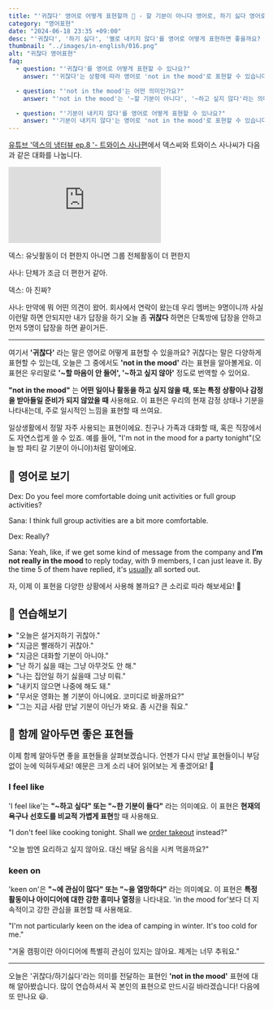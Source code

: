```yaml
---
title: "'귀찮다' 영어로 어떻게 표현할까 🤔 - 할 기분이 아니다 영어로, 하기 싫다 영어로"
category: "영어표현"
date: "2024-06-18 23:35 +09:00"
desc: "'귀찮다', '하기 싫다', '별로 내키지 않다'를 영어로 어떻게 표현하면 좋을까요? '오늘 좀 귀찮다 하면', '답장하기 귀찮을 때' 등을 영어로 표현하는 법을 배워봅시다. 다양한 예문을 통해서 연습하고 본인의 표현으로 만들어 보세요."
thumbnail: "../images/in-english/016.png"
alt: "귀찮다 영어표현"
faq:
  - question: "'귀찮다'를 영어로 어떻게 표현할 수 있나요?"
    answer: "'귀찮다'는 상황에 따라 영어로 'not in the mood'로 표현할 수 있습니다. 이 표현은 '~하고 싶지 않은 기분이다', '~할 마음이 없다'라는 의미로, 한국어의 '귀찮다'와 비슷한 뉘앙스를 전달할 수 있습니다. 단, 'not in the mood'가 항상 '귀찮다'와 정확히 일치하는 것은 아니며, 문맥에 따라 사용해야 합니다."

  - question: "'not in the mood'는 어떤 의미인가요?"
    answer: "'not in the mood'는 '~할 기분이 아니다', '~하고 싶지 않다'라는 의미입니다. 이 표현은 특정 행동이나 활동에 대한 일시적인 흥미 부족이나 의욕 저하를 나타낼 때 사용됩니다. 한국어의 '귀찮다'보다는 조금 더 넓은 의미로, 단순히 귀찮은 것뿐만 아니라 기분이 내키지 않는 다양한 상황을 표현할 수 있습니다."

  - question: "'기분이 내키지 않다'를 영어로 어떻게 표현할 수 있나요?"
    answer: "'기분이 내키지 않다'는 영어로 'not in the mood'로 표현할 수 있습니다. 예를 들어, '오늘은 영화 볼 기분이 내키지 않아'는 'I'm not in the mood for a movie today'로 말할 수 있습니다."
---
```


[유튜브 '덱스의 냉터뷰 ep.8 '- 트와이스 사나편](https://youtu.be/6-sCxviQdo8?t=1729)에서 덱스씨와 트와이스 사나씨가 다음과 같은 대화를 나눕니다.

<iframe class="youtube" src="https://www.youtube.com/embed/6-sCxviQdo8?si=GsR2CppzEDbV7c5X&amp;start=1729" title="YouTube video player" frameborder="0" allow="accelerometer; autoplay; clipboard-write; encrypted-media; gyroscope; picture-in-picture; web-share" referrerpolicy="strict-origin-when-cross-origin" allowfullscreen></iframe>

덱스: 유닛활동이 더 편한지 아니면 그룹 전체활동이 더 편한지

사나: 단체가 조금 더 편한거 같아.

덱스: 아 진짜?

사나: 만약에 뭐 어떤 의견이 왔어. 회사에서 연락이 왔는데 우리 멤버는 9명이니까 사실 이런말 하면 안되지만 내가 답장을 하기 오늘 좀 **귀찮다** 하면은 단톡방에 답장을 안하고 먼저 5명이 답장을 하면 끝이거든.

---

여기서 **'귀찮다'** 라는 말은 영어로 어떻게 표현할 수 있을까요? 귀찮다는 말은 다양하게 표현할 수 있는데, 오늘은 그 중에서도 **'not in the mood'** 라는 표현을 알아볼게요. 이 표현은 우리말로 **'~할 마음이 안 들어', '~하고 싶지 않아'** 정도로 번역할 수 있어요.

**"not in the mood"** 는 **어떤 일이나 활동을 하고 싶지 않을 때, 또는 특정 상황이나 감정을 받아들일 준비가 되지 않았을 때** 사용해요. 이 표현은 우리의 현재 감정 상태나 기분을 나타내는데, 주로 일시적인 느낌을 표현할 때 쓰여요.

일상생활에서 정말 자주 사용되는 표현이에요. 친구나 가족과 대화할 때, 혹은 직장에서도 자연스럽게 쓸 수 있죠. 예를 들어, "I'm not in the mood for a party tonight"(오늘 밤 파티 갈 기분이 아니야)처럼 말이에요.

<script async src="https://pagead2.googlesyndication.com/pagead/js/adsbygoogle.js?client=ca-pub-1465612013356152"
     crossorigin="anonymous"></script>
<!-- engple-horizontal-ad -->

<ins class="adsbygoogle"
     style="display:block"
     data-ad-client="ca-pub-1465612013356152"
     data-ad-slot="2106896038"
     data-ad-format="auto"
     data-full-width-responsive="true"></ins>

<script>
     (adsbygoogle = window.adsbygoogle || []).push({});
</script>

## 📖 영어로 보기

Dex: Do you feel more comfortable doing unit activities or full group activities?

Sana: I think full group activities are a bit more comfortable.

Dex: Really?

Sana: Yeah, like, if we get some kind of message from the company and **I’m not really in the mood** to reply today, with 9 members, I can just leave it. By the time 5 of them have replied, it's <a href="/blog/in-english/017.usually/">usually</a> all sorted out.

자, 이제 이 표현을 다양한 상황에서 사용해 볼까요? 큰 소리로 따라 해보세요! 🎉

## 💬 연습해보기

<details>
<summary>"오늘은 설거지하기 귀찮아."</summary>
<span>"I’m not in the mood to do the dishes today."</span>
</details>

<details>
<summary>"지금은 빨래하기 귀찮아."</summary>
<span>"I’m not in the mood to <a href="/blog/in-english/162.do-the-laundry/">do the laundry</a> right now."</span>
</details>

<details>
<summary>"지금은 대화할 기분이 아니야."</summary>
<span>"I’m not in the mood to talk right now."</span>
</details>

<details>
<summary>"난 하기 싫을 때는 그냥 아무것도 안 해."</summary>
<span>"I just do nothing when I’m not in the mood."</span>
</details>

<details>
<summary>"나는 집안일 하기 싫을때 그냥 미뤄."</summary>
<span>"When I’m not in the mood to do housework, I just <a href="/blog/in-english/180.put-off/">put it off</a>."</span>
</details>

<details>
<summary>"내키지 않으면 나중에 해도 돼."</summary>
<span>"If you’re not in the mood, you can do it later."</span>
</details>

<details>
<summary>"무서운 영화는 볼 기분이 아니에요. 코미디로 바꿀까요?"</summary>
<span>"I'm not in the mood to watch a scary movie. Can we pick a comedy?"</span>
</details>

<details>
<summary>"그는 지금 사람 만날 기분이 아닌가 봐요. 좀 시간을 줘요."</summary>
<span>"He's not in the mood to socialize at the moment. Give him some time to recharge."</span>
</details>

## 🤝 함께 알아두면 좋은 표현들

이제 함께 알아두면 좋을 표현들을 살펴보겠습니다. 언젠가 다시 만날 표현들이니 부담 없이 눈에 익혀두세요! 예문은 크게 소리 내어 읽어보는 게 좋겠어요! 🌟

### I feel like

'I feel like'는 **"~하고 싶다" 또는 "~한 기분이 들다"** 라는 의미예요. 이 표현은 **현재의 욕구나 선호도를 비교적 가볍게 표현**할 때 사용해요.

"I don't feel like cooking tonight. Shall we [order takeout](/blog/in-english/066.order-takeout/) instead?"

"오늘 밤엔 요리하고 싶지 않아요. 대신 배달 음식을 시켜 먹을까요?"

### keen on

'keen on'은 **"~에 관심이 많다" 또는 "~을 열망하다"** 라는 의미예요. 이 표현은 **특정 활동이나 아이디어에 대한 강한 흥미나 열정**을 나타내요. 'in the mood for'보다 더 지속적이고 강한 관심을 표현할 때 사용해요.

"I'm not particularly keen on the idea of camping in winter. It's too cold for me."

"겨울 캠핑이란 아이디어에 특별히 관심이 있지는 않아요. 제게는 너무 추워요."

---

오늘은 '귀찮다/하기싫다'라는 의미를 전달하는 표현인 **'not in the mood'** 표현에 대해 알아봤습니다. 많이 연습하셔서 꼭 본인의 표현으로 만드시길 바라겠습니다! 다음에 또 만나요 😃.
